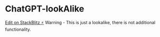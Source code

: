 # ChatGPT-lookAlike

[Edit on StackBlitz ⚡️](https://stackblitz.com/edit/stackblitz-starters-lt3vnt)
Warning - This is just a lookalike, there is not additional functionality.
